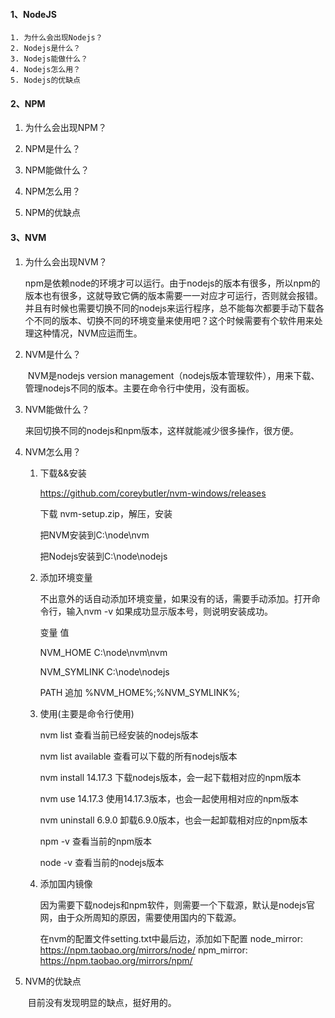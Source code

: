 #### 1、NodeJS

	1. 为什么会出现Nodejs？
 	2. Nodejs是什么？
 	3. Nodejs能做什么？
 	4. Nodejs怎么用？
 	5. Nodejs的优缺点

#### 2、NPM

 1. 为什么会出现NPM？

    

 2. NPM是什么？

 3. NPM能做什么？

 4. NPM怎么用？

 5. NPM的优缺点

#### 3、NVM

 1. 为什么会出现NVM？

    ​	npm是依赖node的环境才可以运行。由于nodejs的版本有很多，所以npm的版本也有很多，这就导致它俩的版本需要一一对应才可运行，否则就会报错。并且有时候也需要切换不同的nodejs来运行程序，总不能每次都要手动下载各个不同的版本、切换不同的环境变量来使用吧？这个时候需要有个软件用来处理这种情况，NVM应运而生。

 2. NVM是什么？

    ​	NVM是nodejs version management（nodejs版本管理软件），用来下载、管理nodejs不同的版本。主要在命令行中使用，没有面板。

 3. NVM能做什么？

    ​	来回切换不同的nodejs和npm版本，这样就能减少很多操作，很方便。

 4. NVM怎么用？

     1. 下载&&安装

        https://github.com/coreybutler/nvm-windows/releases

        下载 nvm-setup.zip，解压，安装

        把NVM安装到C:\node\nvm

        把Nodejs安装到C:\node\nodejs

     2. 添加环境变量

        不出意外的话自动添加环境变量，如果没有的话，需要手动添加。打开命令行，输入nvm -v 如果成功显示版本号，则说明安装成功。

        变量						值

        NVM_HOME 		 C:\node\nvm\nvm

        NVM_SYMLINK 	C:\node\nodejs

        PATH                      追加 %NVM_HOME%;%NVM_SYMLINK%;

     3. 使用(主要是命令行使用)

        nvm list 						 查看当前已经安装的nodejs版本

        nvm list available			查看可以下载的所有nodejs版本

        nvm install 14.17.3			下载nodejs版本，会一起下载相对应的npm版本

        nvm use 14.17.3				使用14.17.3版本，也会一起使用相对应的npm版本

        nvm  uninstall 6.9.0			卸载6.9.0版本，也会一起卸载相对应的npm版本

        npm -v			查看当前的npm版本

        node -v			查看当前的nodejs版本

     4. 添加国内镜像

        因为需要下载nodejs和npm软件，则需要一个下载源，默认是nodejs官网，由于众所周知的原因，需要使用国内的下载源。

        在nvm的配置文件setting.txt中最后边，添加如下配置
        node_mirror: https://npm.taobao.org/mirrors/node/
        npm_mirror: https://npm.taobao.org/mirrors/npm/

 5. NVM的优缺点

    ​	目前没有发现明显的缺点，挺好用的。
